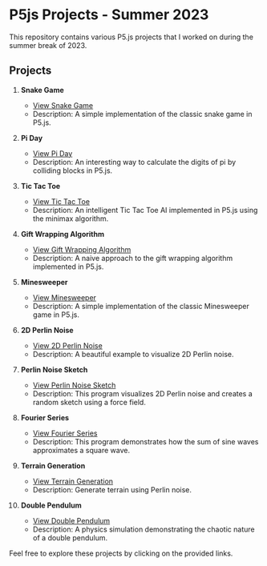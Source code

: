 # P5js Projects - Summer 2023

This repository contains various P5.js projects that I worked on during the summer break of 2023.

## Projects

1. **Snake Game**
   - [View Snake Game](https://editor.p5js.org/chandrakant_pradhan/full/QQhz9u4OB)
   - Description: A simple implementation of the classic snake game in P5.js.

2. **Pi Day**
   - [View Pi Day](https://editor.p5js.org/chandrakant_pradhan/full/ZpA0blDNE)
   - Description: An interesting way to calculate the digits of pi by colliding blocks in P5.js.

3. **Tic Tac Toe**
   - [View Tic Tac Toe](https://editor.p5js.org/chandrakant_pradhan/full/FehtfG6_p)
   - Description: An intelligent Tic Tac Toe AI implemented in P5.js using the minimax algorithm.

4. **Gift Wrapping Algorithm**
   - [View Gift Wrapping Algorithm](https://editor.p5js.org/chandrakant_pradhan/full/2fcaQuAl2)
   - Description: A naive approach to the gift wrapping algorithm implemented in P5.js.

5. **Minesweeper**
   - [View Minesweeper](https://editor.p5js.org/chandrakant_pradhan/full/FAReOjc0q)
   - Description: A simple implementation of the classic Minesweeper game in P5.js.

6. **2D Perlin Noise**
   - [View 2D Perlin Noise](https://editor.p5js.org/chandrakant_pradhan/full/A4JX2OSwJ)
   - Description: A beautiful example to visualize 2D Perlin noise.

7. **Perlin Noise Sketch**
   - [View Perlin Noise Sketch](https://editor.p5js.org/chandrakant_pradhan/full/05LVMPbeC)
   - Description: This program visualizes 2D Perlin noise and creates a random sketch using a force field.

8. **Fourier Series**
   - [View Fourier Series](https://editor.p5js.org/chandrakant_pradhan/full/-zV79X2wu)
   - Description: This program demonstrates how the sum of sine waves approximates a square wave.

9. **Terrain Generation**
   - [View Terrain Generation](https://editor.p5js.org/chandrakant_pradhan/full/LqkrFQDH5)
   - Description: Generate terrain using Perlin noise.

10. **Double Pendulum**
    - [View Double Pendulum](https://editor.p5js.org/chandrakant_pradhan/full/kJ9KLD07Z)
    - Description: A physics simulation demonstrating the chaotic nature of a double pendulum.

Feel free to explore these projects by clicking on the provided links.

